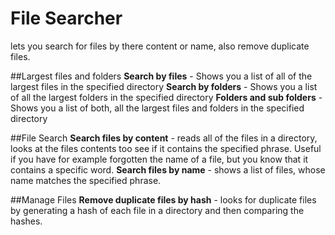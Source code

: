 # File Searcher
lets you search for files by there content or name, also remove duplicate files.

##Largest files and folders
**Search by files** - Shows you a list of all of the largest files in the specified directory
**Search by folders** - Shows you a list of all the largest folders in the specified directory
**Folders and sub folders** - Shows you a list of both, all the largest files and folders in the specified directory

##File Search
**Search files by content** - reads all of the files in a directory, looks at the files contents too see if it contains the specified phrase. Useful if you have for example forgotten the name of a file, but you know that it contains a specific word.
**Search files by name** - shows a list of files, whose name matches the specified phrase.

##Manage Files
**Remove duplicate files by hash** - looks for duplicate files by generating a hash of each file in a directory and then comparing the hashes.
